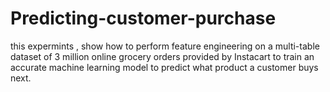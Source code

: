 # Predicting-customer-purchase
this expermints , show how to perform feature engineering on a multi-table dataset of 3 million online grocery orders provided by Instacart to train an accurate machine learning model to predict what product a customer buys next.
